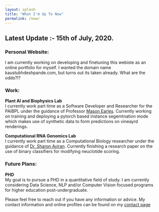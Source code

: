 ```yaml
---
layout: splash
title: "What I'm Up To Now"
permalink: /now/
---
```

## Latest Update :- 15th of July, 2020.
### Personal Website:
I am currently working on developing and finetuning this webiste as an online portfolio for myself. I wanted the domain name kaustubhdeshpande.com, but turns out its taken already. What are the odds?!?
### Work:
__Plant AI and Biophysics Lab__  
I currently work part time as a Software Developer and Researcher for the PAIBPL under the guidance of Professor [Mason Earles](https://bae.ucdavis.edu/people/mason-earles). Currently working on training and deploying a pytorch based instance segemtnation mode which makes use of synthetic data to form predictions on vineayrd renderings.

__Computational RNA Genomics Lab__  
I currently work part time as a Computational Biology researcher under the guidance of [Dr. Sharon Aviran](https://bme.ucdavis.edu/people/sharon-aviran). Currently finishing a research paper on the use of binary classifiers for modifying neuclotide scoring. 

### Future Plans:  
__PHD__  
My goal is to pursue a PHD in a quantitative field of study. I am currently considering Data Science, NLP and/or Computer Vision focused programs for higher education post-undergraduate.

Please feel free to reach out if you have any information or advice. My contact information and online profiles can be found on my [contact page](/contact)
